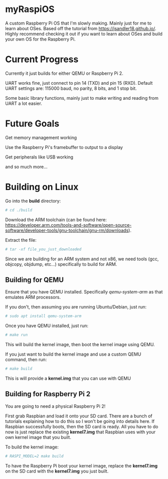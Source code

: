 # myRaspiOS

A custom Raspberry Pi OS that I'm slowly making.  Mainly just for me to learn about OSes. Based off the tutorial from https://jsandler18.github.io/. Highly recommend checking it out if you want to learn about OSes and build your own OS for the Raspberry Pi.

# Current Progress

Currently it just builds for either QEMU or Raspberry Pi 2.

UART works fine, just connect to pin 14 (TXD) and pin 15 (RXD). Default UART settings are: 115000 baud, no parity, 8 bits, and 1 stop bit.

Some basic library functions, mainly just to make writing and reading from UART a lot easier.

# Future Goals

Get memory management working

Use the Raspberry Pi's framebuffer to output to a display

Get peripherals like USB working

and so much more...

# Building on Linux

Go into the **build** directory:

```bash
# cd ./build
```

Download the ARM toolchain (can be found here: https://developer.arm.com/tools-and-software/open-source-software/developer-tools/gnu-toolchain/gnu-rm/downloads). 

Extract the file:

```bash
# tar -xf file_you_just_downloaded
```

Since we are building for an ARM system and not x86, we need tools (gcc, objcopy, objdump, etc...) specifically to build for ARM.


## Building for QEMU

Ensure that you have QEMU installed. Specifically *qemu-system-arm* as that emulates ARM processors.

If you don't, then assuming you are running Ubuntu/Debian, just run:

```bash
# sudo apt install qemu-system-arm
```

Once you have QEMU installed, just run:

```bash
# make run
```

This will build the kernel image, then boot the kernel image using QEMU. 

If you just want to build the kernel image and use a custom QEMU command, then run:
 
```bash
# make build
```

This is will provide a **kernel.img** that you can use with QEMU

## Building for Raspberry Pi 2

You are going to need a physical Raspberry Pi 2!

First grab Raspbian and load it onto your SD card. There are a bunch of tutorials explaining how to do this so I won't be
going into details here. If Raspbian successfully boots, then the SD card is ready. All you have to do now is just replace
the existing **kernel7.img** that Raspbian uses with your own kernel image that you built.

To build the kernel image:

```bash
# RASPI_MODEL=2 make build
```

To have the Raspberry Pi boot your kernel image, replace the **kernel7.img** on the SD card with the **kernel7.img** you just built.
